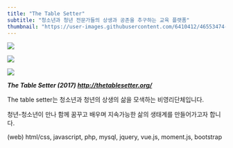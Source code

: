 ```yaml
---
title: "The Table Setter"
subtitle: "청소년과 청년 전문가들의 상생과 공존을 추구하는 교육 플랫폼"
thumbnail: "https://user-images.githubusercontent.com/6410412/46553474-8a361b80-c918-11e8-9386-faadced7f6ec.png"
---
```


![](https://user-images.githubusercontent.com/6410412/46553474-8a361b80-c918-11e8-9386-faadced7f6ec.png)

![](https://user-images.githubusercontent.com/6410412/46553475-8a361b80-c918-11e8-89e5-ad218114b0d1.png)

![](https://user-images.githubusercontent.com/6410412/46553473-8a361b80-c918-11e8-94be-fe306ac87607.png)

_**The Table Setter (2017) http://thetablesetter.org/**_

The table setter는 청소년과 청년의 상생의 삶을 모색하는 비영리단체입니다.

청년-청소년이 만나 함께 꿈꾸고 배우며 지속가능한 삶의 생태계를 만들어가고자 합니다.

(web) html/css, javascript, php, mysql, jquery, vue.js, moment.js, bootstrap